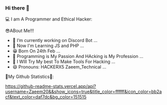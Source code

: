 ### Hi there 👋

💻 I am A Programmer and Ethical Hacker:

😎ABout Me!!!

- 🔭 I’m currently working on Discord Bot ...
- 🌱 Now I'm Learning JS and PHP ...
- 😁 Born On 24th Feb ...
- 🤔 Programming is My Passion And HAcking is My Profession ...
- 💬 I WIll Try My best To Make Tools For Hacking  ...
- 😄 Pronouns: HACKERX5 Zaeem_Technical ...

🌟My Github Statistics🌟:

https://github-readme-stats.vercel.app/api?username=Zaeem20&&show_icons=true&title_color=ffffff&icon_color=bb2acf&text_color=daf7dc&bg_color=151515

